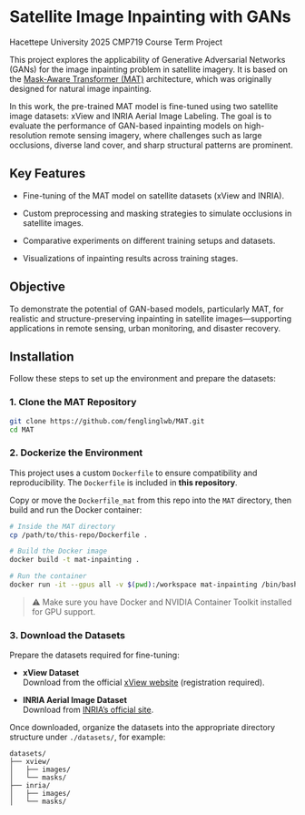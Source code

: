 # Satellite Image Inpainting with GANs
Hacettepe University 2025 CMP719 Course Term Project

This project explores the applicability of Generative Adversarial Networks (GANs) for the image inpainting problem in satellite imagery. It is based on the [Mask-Aware Transformer (MAT)](https://github.com/fenglinglwb/MAT) architecture, which was originally designed for natural image inpainting.

In this work, the pre-trained MAT model is fine-tuned using two satellite image datasets: xView and INRIA Aerial Image Labeling. The goal is to evaluate the performance of GAN-based inpainting models on high-resolution remote sensing imagery, where challenges such as large occlusions, diverse land cover, and sharp structural patterns are prominent.

## Key Features
- Fine-tuning of the MAT model on satellite datasets (xView and INRIA).

- Custom preprocessing and masking strategies to simulate occlusions in satellite images.

- Comparative experiments on different training setups and datasets.

- Visualizations of inpainting results across training stages.

## Objective
To demonstrate the potential of GAN-based models, particularly MAT, for realistic and structure-preserving inpainting in satellite images—supporting applications in remote sensing, urban monitoring, and disaster recovery.
## Installation
Follow these steps to set up the environment and prepare the datasets:

### 1. Clone the MAT Repository

```bash
git clone https://github.com/fenglinglwb/MAT.git
cd MAT
```

### 2. Dockerize the Environment

This project uses a custom `Dockerfile` to ensure compatibility and reproducibility. The `Dockerfile` is included in **this repository**.

Copy or move the `Dockerfile_mat` from this repo into the `MAT` directory, then build and run the Docker container:

```bash
# Inside the MAT directory
cp /path/to/this-repo/Dockerfile .

# Build the Docker image
docker build -t mat-inpainting .

# Run the container
docker run -it --gpus all -v $(pwd):/workspace mat-inpainting /bin/bash
```

> ⚠️ Make sure you have Docker and NVIDIA Container Toolkit installed for GPU support.

### 3. Download the Datasets

Prepare the datasets required for fine-tuning:

- **xView Dataset**  
  Download from the official [xView website](https://challenge.xviewdataset.org/) (registration required).

- **INRIA Aerial Image Dataset**  
  Download from [INRIA’s official site](https://project.inria.fr/aerialimagelabeling/).

Once downloaded, organize the datasets into the appropriate directory structure under `./datasets/`, for example:

```
datasets/
├── xview/
│   ├── images/
│   └── masks/
├── inria/
│   ├── images/
│   └── masks/
